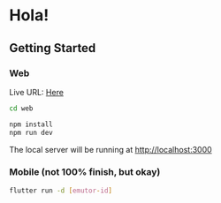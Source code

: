 # Hola!

## Getting Started

### Web

Live URL: [Here]()

```bash
cd web

npm install
npm run dev
```

The local server will be running at [http://localhost:3000](http://localhost:3000)

### Mobile (not 100% finish, but okay)

```bash
flutter run -d [emutor-id]
```
